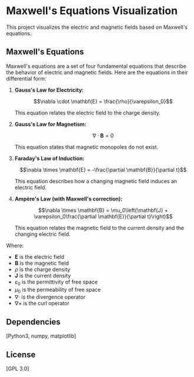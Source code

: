 # Maxwell's Equations Visualization

This project visualizes the electric and magnetic fields based on Maxwell's equations.

## Maxwell's Equations

Maxwell's equations are a set of four fundamental equations that describe the behavior of electric and magnetic fields. Here are the equations in their differential form:

1. **Gauss's Law for Electricity:**

   $$\nabla \cdot \mathbf{E} = \frac{\rho}{\varepsilon_0}$$

   This equation relates the electric field to the charge density.

2. **Gauss's Law for Magnetism:**

   $$\nabla \cdot \mathbf{B} = 0$$

   This equation states that magnetic monopoles do not exist.

3. **Faraday's Law of Induction:**

   $$\nabla \times \mathbf{E} = -\frac{\partial \mathbf{B}}{\partial t}$$

   This equation describes how a changing magnetic field induces an electric field.

4. **Ampère's Law (with Maxwell's correction):**

   $$\nabla \times \mathbf{B} = \mu_0\left(\mathbf{J} + \varepsilon_0\frac{\partial \mathbf{E}}{\partial t}\right)$$

   This equation relates the magnetic field to the current density and the changing electric field.

Where:
- $\mathbf{E}$ is the electric field
- $\mathbf{B}$ is the magnetic field
- $\rho$ is the charge density
- $\mathbf{J}$ is the current density
- $\varepsilon_0$ is the permittivity of free space
- $\mu_0$ is the permeability of free space
- $\nabla \cdot$ is the divergence operator
- $\nabla \times$ is the curl operator

## Dependencies

[Python3, numpy, matplotlib]

## License

[GPL 3.0]
